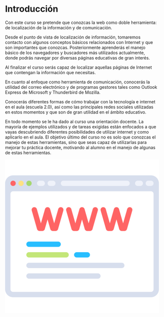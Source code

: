 # Introducción

Con este curso se pretende que conozcas la web como doble herramienta: de localización de la información y de comunicación.

Desde el punto de vista de localización de información, tomaremos contacto con algunos conceptos básicos relacionados con Internet y que son importantes que conozcas. Posteriormente aprenderás el manejo básico de los navegadores y buscadores más utilizados actualmente, donde podrás navegar por diversas páginas educativas de gran interés.

Al finalizar el curso serás capaz de localizar aquellas páginas de Internet que contengan la información que necesitas.

En cuanto al enfoque como herramienta de comunicación, conocerás la utilidad del correo electrónico y de programas gestores tales como Outlook Express de Microsoft y Thunderbird de Mozilla.

Conocerás diferentes formas de cómo trabajar con la tecnología e internet en el aula (escuela 2.0), así como las principales redes sociales utilizadas en estos momentos y que son de gran utilidad en el ámbito educativo.

En todo momento se le ha dado al curso una orientación docente. La mayoría de ejemplos utilizados y de tareas exigidas están enfocados a que vayas descubriendo diferentes posibilidades de utilizar internet y como aplicarlo en el aula. El objetivo último del curso no es solo que conozcas el manejo de estas herramientas, sino que seas capaz de utilizarlas para mejorar tu práctica docente, motivando al alumno en el manejo de algunas de estas herramientas.

![](img/domain-registration.svg)